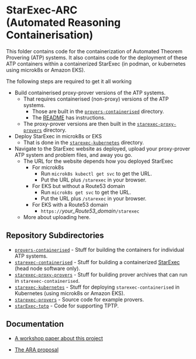 # StarExec-ARC <br>(Automated Reasoning Containerisation)

This folder contains code for the containerization of Automated Theorem Provering (ATP) systems. 
It also contains code for the deployment of these ATP containers within a containerized StarExec 
(in podman, or kubernetes using microk8s or Amazon EKS).

The following steps are required to get it all working
* Build containerised proxy-prover versions of the ATP systems.
  - That requires containerised (non-proxy) versions of the ATP systems.
    * Those are built in the [`provers-containerised`](provers-containerised) directory.
    * The [README](provers-containerised/README.md) has instructions.
  - The proxy-prover versions are then built in the 
    [`starexec-proxy-provers`](starexec-proxy-provers) directory.
* Deploy StarExec in microk8s or EKS
  - That is done in the [`starexec-kubernetes`](starexec-kubernetes) directory.
* Navigate to the StarExec website as deployed, upload your proxy-prover ATP system and problem 
  files, and away you go.
  - The URL for the website depends how you deployed StarExec
    * For microk8s
      - Run `microk8s kubectl get svc` to get the URL.
      - Put the URL plus `/starexec` in your browser.
    * For EKS but without a Route53 domain
      - Run `microk8s get svc` to get the URL.
      - Put the URL plus `/starexec` in your browser.
    * For EKS with a Route53 domain
      - `https://`*your_Route53_domain*`/starexec`
  - More about uploading here.

## Repository Subdirectories

- [`provers-containerised`](provers-containerised/README.md) - 
  Stuff for building the containers for individual ATP systems.
- [`starexec-containerised`](starexec-containerised/README.md) - 
  Stuff for building a containerized 
  [StarExec](https://github.com/StarExecMiami/StarExec/) (head node software only).
- [`starexec-proxy-provers`](starexec-proxy-provers/README.md) - 
  Stuff for building prover archives that can run in ``starexec-containerised``.
- [`starexec-kubernetes`](starexec-kubernetes/README.md) - 
  Stuff for deploying `starexec-containerised` in Kubernetes (using microk8s or Amazon EKS).
- [`starexec-provers`](starexec-provers/README.md) - Source code for example provers.
- [`starExec-tptp`](starexec-tptp/README.md) - Code for supporting TPTP.

## Documentation

- [A workshop paper about this project](https://www.eprover.org/EVENTS/IWIL-2024/IWIL-24-Preproceedings.pdf)

- [The ARA proposal](https://www.amazon.science/research-awards/recipients/geoffrey-sutcliffe)
